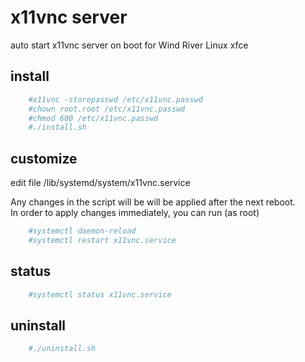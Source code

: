 # x11vnc server

auto start x11vnc server on boot for Wind River Linux xfce

## install

```bash
    #x11vnc -storepasswd /etc/x11vnc.passwd
    #chown root.root /etc/x11vnc.passwd
    #chmod 600 /etc/x11vnc.passwd
    #./install.sh
```

## customize

edit file /lib/systemd/system/x11vnc.service  

Any changes in the script will be will be applied after the next reboot.  
In order to apply changes immediately, you can run (as root)

```bash
    #systemctl daemon-reload
    #systemctl restart x11vnc.service
```

## status

```bash
    #systemctl status x11vnc.service
```

## uninstall

```bash
    #./uninstall.sh
```

